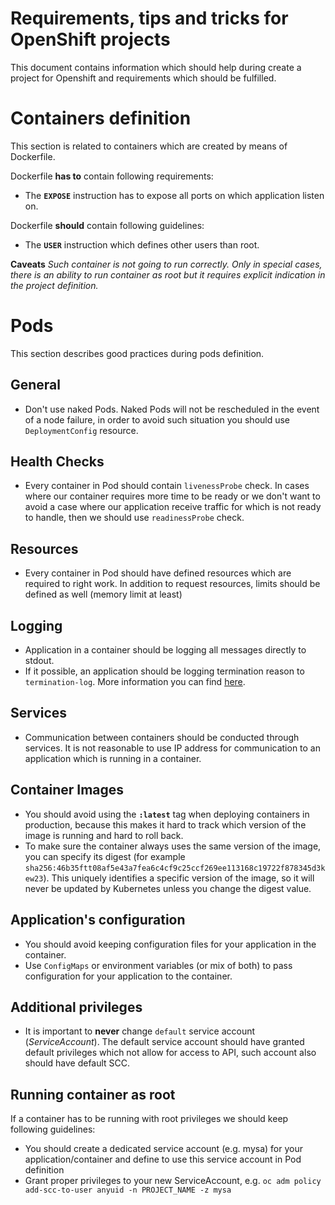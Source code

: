 # Requirements, tips and tricks for OpenShift projects

This document contains information which should help during create a project for Openshift and requirements which should be fulfilled.

# Containers definition

This section is related to containers which are created by means of Dockerfile.

Dockerfile **has to** contain following requirements:

- The **`EXPOSE`** instruction has to expose all ports on which application listen on.

Dockerfile **should** contain following guidelines:

 - The **`USER`** instruction which defines other users than root.

**Caveats**
*Such container is not going to run correctly. Only in special cases, there is an ability to run container as root but it requires explicit indication in the project definition.*

# Pods

This section describes good practices during pods definition.

## General

* Don't use naked Pods. Naked Pods will not be rescheduled in the event of a node failure, in order to avoid such situation you should use `DeploymentConfig` resource. 

## Health Checks

* Every container in Pod should contain `livenessProbe` check. In cases where our container requires more time to be ready or we don't want to avoid a case where our application receive traffic for which is not ready to handle, then we should use `readinessProbe` check.

## Resources

* Every container in Pod should have defined resources which are required to right work. In addition to request resources, limits should be defined as well (memory limit at least)

## Logging

* Application in a container should be logging all messages directly to stdout.
* If it possible, an application should be logging termination reason to `termination-log`. More information you can find [here](https://kubernetes.io/docs/tasks/debug-application-cluster/determine-reason-pod-failure/#writing-and-reading-a-termination-message).

## Services

* Communication between containers should be conducted through services. It is not reasonable to use IP address for communication to an application which is running in a container.

## Container Images 

* You should avoid using the **`:latest`** tag when deploying containers in production, because this makes it hard to track which version of the image is running and hard to roll back.
* To make sure the container always uses the same version of the image, you can specify its digest (for example `sha256:46b35ftt08af5e43a7fea6c4cf9c25ccf269ee113168c19722f878345d3kew23`). This uniquely identifies a specific version of the image, so it will never be updated by Kubernetes unless you change the digest value.

## Application's configuration

* You should avoid keeping configuration files for your application in the container.
* Use `ConfigMaps` or environment variables (or mix of both) to pass configuration for your application to the container.

## Additional privileges

* It is important to **never** change `default` service account (*ServiceAccount*). The default service account should have granted default privileges which not allow for access to API, such account also should have default SCC.

## Running container as root

If a container has to be running with root privileges we should keep following guidelines:
- You should create a dedicated service account (e.g. mysa) for your application/container and define to use this service account in Pod definition
- Grant proper privileges to your new ServiceAccount, e.g. `oc adm policy add-scc-to-user anyuid -n PROJECT_NAME -z mysa`
